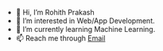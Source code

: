 - 👋 Hi, I’m Rohith Prakash
- 👀 I’m interested in Web/App Development.
- 🌱 I’m currently learning Machine Learning.
- 📫 Reach me through [Email](mailto:rohithp8899@gmail.com)

<!---
rohithp7777/rohithp7777 is a ✨ special ✨ repository because its `README.md` (this file) appears on your GitHub profile.
You can click the Preview link to take a look at your changes.
--->
